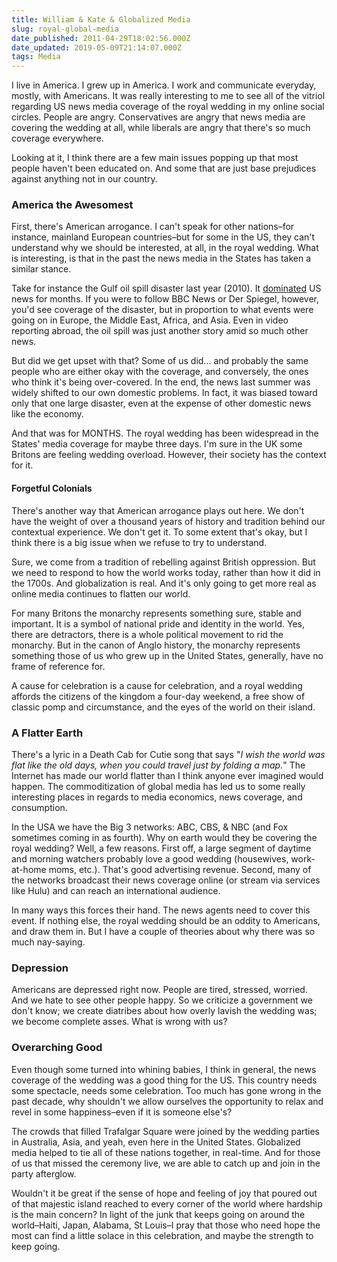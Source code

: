 ```yaml
---
title: William & Kate & Globalized Media
slug: royal-global-media
date_published: 2011-04-29T18:02:56.000Z
date_updated: 2019-05-09T21:14:07.000Z
tags: Media
---
```


I live in America. I grew up in America. I work and communicate everyday, mostly, with Americans. It was really interesting to me to see all of the vitriol regarding US news media coverage of the royal wedding in my online social circles. People are angry. Conservatives are angry that news media are covering the wedding at all, while liberals are angry that there's so much coverage everywhere.

Looking at it, I think there are a few main issues popping up that most people haven't been educated on. And some that are just base prejudices against anything not in our country.

### America the Awesomest

First, there's American arrogance. I can't speak for other nations–for instance, mainland European countries–but for some in the US, they can't understand why we should be interested, at all, in the royal wedding. What is interesting, is that in the past the news media in the States has taken a similar stance.

Take for instance the Gulf oil spill disaster last year (2010). It [dominated](http://www.google.com/trends?q=oil+spill&amp;ctab=0&amp;geo=all&amp;date=2010&amp;sort=0) US news for months. If you were to follow BBC News or Der Spiegel, however, you'd see coverage of the disaster, but in proportion to what events were going on in Europe, the Middle East, Africa, and Asia. Even in video reporting abroad, the oil spill was just another story amid so much other news.

But did we get upset with that? Some of us did... and probably the same people who are either okay with the coverage, and conversely, the ones who think it's being over-covered. In the end, the news last summer was widely shifted to our own domestic problems. In fact, it was biased toward only that one large disaster, even at the expense of other domestic news like the economy.

And that was for MONTHS. The royal wedding has been widespread in the States' media coverage for maybe three days. I'm sure in the UK some Britons are feeling wedding overload. However, their society has the context for it.

#### Forgetful Colonials

There's another way that American arrogance plays out here. We don't have the weight of over a thousand years of history and tradition behind our contextual experience. We don't get it. To some extent that's okay, but I think there is a big issue when we refuse to try to understand.

Sure, we come from a tradition of rebelling against British oppression. But we need to respond to how the world works today, rather than how it did in the 1700s. And globalization is real. And it's only going to get more real as online media continues to flatten our world.

For many Britons the monarchy represents something sure, stable and important. It is a symbol of national pride and identity in the world. Yes, there are detractors, there is a whole political movement to rid the monarchy. But in the canon of Anglo history, the monarchy represents something those of us who grew up in the United States, generally, have no frame of reference for.

A cause for celebration is a cause for celebration, and a royal wedding affords the citizens of the kingdom a four-day weekend, a free show of classic pomp and circumstance, and the eyes of the world on their island.

### A Flatter Earth

There's a lyric in a Death Cab for Cutie song that says "*I wish the world was flat like the old days, when you could travel just by folding a map.*" The Internet has made our world flatter than I think anyone ever imagined would happen. The commoditization of global media has led us to some really interesting places in regards to media economics, news coverage, and consumption.

In the USA we have the Big 3 networks: ABC, CBS, & NBC (and Fox sometimes coming in as fourth). Why on earth would they be covering the royal wedding? Well, a few reasons. First off, a large segment of daytime and morning watchers probably love a good wedding (housewives, work-at-home moms, etc.). That's good advertising revenue. Second, many of the networks broadcast their news coverage online (or stream via services like Hulu) and can reach an international audience.

In many ways this forces their hand. The news agents need to cover this event. If nothing else, the royal wedding should be an oddity to Americans, and draw them in. But I have a couple of theories about why there was so much nay-saying.

### Depression

Americans are depressed right now. People are tired, stressed, worried. And we hate to see other people happy. So we criticize a government we don't know; we create diatribes about how overly lavish the wedding was; we become complete asses. What is wrong with us?

### Overarching Good

Even though some turned into whining babies, I think in general, the news coverage of the wedding was a good thing for the US. This country needs some spectacle, needs some celebration. Too much has gone wrong in the past decade, why shouldn't we allow ourselves the opportunity to relax and revel in some happiness–even if it is someone else's?

The crowds that filled Trafalgar Square were joined by the wedding parties in Australia, Asia, and yeah, even here in the United States. Globalized media helped to tie all of these nations together, in real-time. And for those of us that missed the ceremony live, we are able to catch up and join in the party afterglow.

Wouldn't it be great if the sense of hope and feeling of joy that poured out of that majestic island reached to every corner of the world where hardship is the main concern? In light of the junk that keeps going on around the world–Haiti, Japan, Alabama, St Louis–I pray that those who need hope the most can find a little solace in this celebration, and maybe the strength to keep going.
